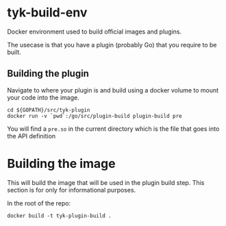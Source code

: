 # tyk-build-env

Docker environment used to build official images and plugins.

The usecase is that you have a plugin (probably Go) that you require
to be built.

## Building the plugin

Navigate to where your plugin is and build using a docker volume to
mount your code into the image.

``` shell
cd ${GOPATH}/src/tyk-plugin
docker run -v `pwd`:/go/src/plugin-build plugin-build pre
```

You will find a `pre.so` in the current directory which is the file
that goes into the API definition

# Building the image

This will build the image that will be used in the plugin build
step. This section is for only for informational purposes.

In the root of the repo:

``` shell
docker build -t tyk-plugin-build .
```

